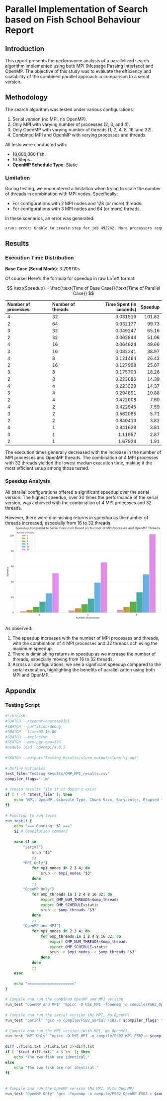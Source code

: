 # Parallel Implementation of Search based on Fish School Behaviour Report

## Introduction

This report presents the performance analysis of a parallelized search algorithm implemented using both MPI (Message Passing Interface) and OpenMP. The objective of this study was to evaluate the efficiency and scalability of the combined parallel approach in comparison to a serial version.

## Methodology

The search algorithm was tested under various configurations:

1. Serial version (no MPI, no OpenMP).
2. Only MPI with varying number of processes (2, 3, and 4).
3. Only OpenMP with varying number of threads (1, 2, 4, 8, 16, and 32).
4. Combined MPI and OpenMP with varying processes and threads.

All tests were conducted with: 

- 10,000,000 fish.
- 10 Steps.
- **OpenMP Schedule Type**: Static

### Limitation

During testing, we encountered a limitation when trying to scale the number of threads in combination with MPI nodes. Specifically:

- For configurations with 2 MPI nodes and 128 (or more) threads.
- For configurations with 3 MPI nodes and 64 (or more) threads.

In these scenarios, an error was generated:

```bash
srun: error: Unable to create step for job 492242. More processors requested than permitted.
```

## Results

### Execution Time Distribution

**Base Case (Serial Mode)**: 3.209110s

Of course! Here's the formula for speedup in raw LaTeX format:

$$
\text{Speedup} = \frac{\text{Time of Base Case}}{\text{Time of Parallel Case}}
$$

| Number of processes | Number of threads | Time Spent (in seconds) | Speedup |
| :------------------ | :---------------- | ----------------------: | ------: |
| 4                   | 32                |                0.031519 |  101.82 |
| 2                   | 64                |                0.032177 |   99.73 |
| 3                   | 32                |                0.049247 |   65.16 |
| 2                   | 32                |                0.062844 |   51.06 |
| 4                   | 16                |                0.064624 |   49.66 |
| 3                   | 16                |                0.082341 |   38.97 |
| 4                   | 8                 |                0.121484 |   26.42 |
| 2                   | 16                |                0.127998 |   25.07 |
| 3                   | 8                 |                0.175703 |   18.26 |
| 2                   | 8                 |                0.223086 |   14.39 |
| 4                   | 4                 |                0.223339 |   14.37 |
| 3                   | 4                 |                0.294891 |   10.88 |
| 2                   | 4                 |                0.422008 |    7.60 |
| 4                   | 2                 |                0.422945 |    7.59 |
| 3                   | 2                 |                0.562065 |    5.71 |
| 2                   | 2                 |                0.840413 |    3.82 |
| 4                   | 1                 |                0.841628 |    3.81 |
| 3                   | 1                 |                 1.11957 |    2.87 |
| 2                   | 1                 |                 1.67924 |    1.91 |

The execution times generally decreased with the increase in the number of MPI processes and OpenMP threads. The combination of 4 MPI processes with 32 threads yielded the lowest median execution time, making it the most efficient setup among those tested.

### Speedup Analysis

All parallel configurations offered a significant speedup over the serial version. The highest speedup, over 30 times the performance of the serial version, was achieved with the combination of 4 MPI processes and 32 threads.

However, there were diminishing returns in speedup as the number of threads increased, especially from 16 to 32 threads.
![Speedup Comparison](https://github.com/Misoto22/Parallel-Implementation/blob/main/report/speedup_comparison.png?raw=true)

As observed:

1. The speedup increases with the number of MPI processes and threads, with the combination of 4 MPI processes and 32 threads achieving the maximum speedup.
2. There is diminishing returns in speedup as we increase the number of threads, especially moving from 16 to 32 threads.
3. Across all configurations, we see a significant speedup compared to the serial execution, highlighting the benefits of parallelization using both MPI and OpenMP.

<div style="page-break-after: always; break-after: page;"></div>

## Appendix

### Testing Script

```bash
#!/bin/sh
#SBATCH --account=courses0101
#SBATCH --partition=debug
#SBATCH --time=00:10:00
#SBATCH --exclusive
#SBATCH --mem-per-cpu=32G
#module load  openmpi/4.0.5

#SBATCH --output="Testing Results/slurm_output/slurm-%j.out"

# Define Variables
test_file="Testing Results/OMP_MPI_results.csv"
compiler_flags="-lm"

# Create results file if it doesn't exist
if [ ! -f "$test_file" ]; then
    echo "MPI, OpenMP, Schedule Type, Chunk Size, Barycenter, Elapsed time(s), Number of processes, Number of threads, Iterate times, Number of fishes" >"$test_file"
fi

# Function to run tests
run_test() {
    echo "=== Running: $1 ==="
    $2 # Compilation command

    case $1 in
        "Serial")
            srun "$3"
            ;;
        "MPI Only")
            for mpi_nodes in 2 3 4; do
                srun -n $mpi_nodes "$3"
            done
            ;;
        "OpenMP Only")
            for omp_threads in 1 2 4 8 16 32; do
                export OMP_NUM_THREADS=$omp_threads
                export OMP_SCHEDULE=static
                srun -c $omp_threads "$3"
            done
            ;;
        "OpenMP and MPI")
            for mpi_nodes in 2 3 4; do
                for omp_threads in 1 2 4 8 16 32; do
                    export OMP_NUM_THREADS=$omp_threads
                    export OMP_SCHEDULE=static
                    srun -n $mpi_nodes -c $omp_threads "$3"
                done
            done
            ;;
    esac

    echo "====================="
}

# Compile and run the combined OpenMP and MPI version
run_test "OpenMP and MPI" "mpicc -D USE_MPI -fopenmp -o compile/FSB2_OpenMP_MPI FSB2.c $compiler_flags" "./compile/FSB2_OpenMP_MPI"

# Compile and run the serial version (No MPI, No OpenMP)
run_test "Serial" "gcc -o compile/FSB2_Serial FSB2.c $compiler_flags" "./compile/FSB2_Serial"

# Compile and run the MPI version (With MPI, No OpenMP)
run_test "MPI Only" "mpicc -D USE_MPI -o compile/FSB2_MPI FSB2.c $compiler_flags" "./compile/FSB2_MPI"

diff ./fish1.txt ./fish2.txt 2>>diff.txt
if [ "$(cat diff.txt)" = $'\n' ]; then
    echo "The two fish are identical."
else
    echo "The two fish are not identical."
fi


# Compile and run the OpenMP version (No MPI, With OpenMP)
run_test "OpenMP Only" "gcc -fopenmp -o compile/FSB2_OpenMP FSB2.c $compiler_flags" "./compile/FSB2_OpenMP"
```
